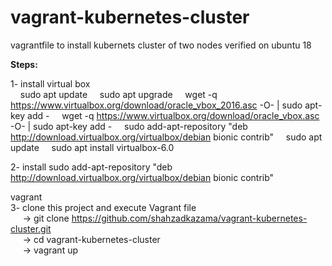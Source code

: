# vagrant-kubernetes-cluster
vagrantfile to install kubernets cluster of two nodes verified on ubuntu 18


<b>Steps:</b>

1- install virtual box <br/>
&nbsp;&nbsp;&nbsp;&nbsp;sudo apt update
&nbsp;&nbsp;&nbsp;&nbsp;sudo apt upgrade
&nbsp;&nbsp;&nbsp;&nbsp;wget -q https://www.virtualbox.org/download/oracle_vbox_2016.asc -O- | sudo apt-key add -
&nbsp;&nbsp;&nbsp;&nbsp;wget -q https://www.virtualbox.org/download/oracle_vbox.asc -O- | sudo apt-key add -
&nbsp;&nbsp;&nbsp;&nbsp;sudo add-apt-repository "deb http://download.virtualbox.org/virtualbox/debian bionic contrib"
&nbsp;&nbsp;&nbsp;&nbsp;sudo apt update
&nbsp;&nbsp;&nbsp;&nbsp;sudo apt install virtualbox-6.0

2- install sudo add-apt-repository "deb http://download.virtualbox.org/virtualbox/debian bionic contrib"

vagrant  <br/>
3- clone this project and execute Vagrant file <br/>
  &nbsp;&nbsp;&nbsp;&nbsp; -> git clone https://github.com/shahzadkazama/vagrant-kubernetes-cluster.git <br/>
  &nbsp;&nbsp;&nbsp;&nbsp; -> cd vagrant-kubernetes-cluster <br/>
  &nbsp;&nbsp;&nbsp;&nbsp; -> vagrant up <br/>
  
